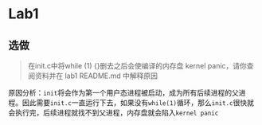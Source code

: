 # Lab1

## 选做

> 在init.c中将while (1) {}删去之后会使编译的内存盘 kernel panic，请你查阅资料并在 lab1 README.md 中解释原因

原因分析：`init`将会作为第一个用户态进程被启动，成为所有后续进程的父进程。因此需要`init.c`一直运行下去，如果没有`while(1)`循环，那么`init.c`很快就会执行完，后续进程就找不到父进程，内存盘就会陷入`kernel panic`